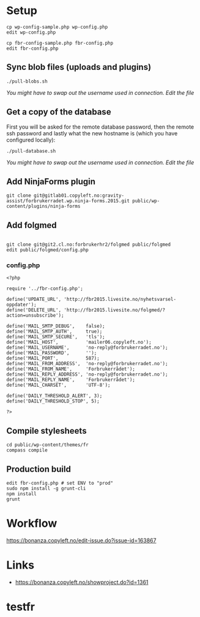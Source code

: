 # Setup

```
cp wp-config-sample.php wp-config.php
edit wp-config.php

cp fbr-config-sample.php fbr-config.php
edit fbr-config.php
```

## Sync blob files (uploads and plugins)

```
./pull-blobs.sh
```

*You might have to swap out the username used in connection. Edit the file*

## Get a copy of the database

First you will be asked for the remote database password, then the remote ssh password and lastly what the new hostname is (which you have configured locally):

```
./pull-database.sh
```

*You might have to swap out the username used in connection. Edit the file*

## Add NinjaForms plugin

```
git clone git@gitlab01.copyleft.no:gravity-assist/forbrukerradet.wp.ninja-forms.2015.git public/wp-content/plugins/ninja-forms
```

## Add folgmed

```

git clone git@git2.cl.no:forbrukerhr2/folgmed public/folgmed
edit public/folgmed/config.php

```

### config.php

```
<?php

require '../fbr-config.php';

define('UPDATE_URL', 'http://fbr2015.livesite.no/nyhetsvarsel-oppdater');
define('DELETE_URL', 'http://fbr2015.livesite.no/folgmed/?action=unsubscribe');

define('MAIL_SMTP_DEBUG',    false);
define('MAIL_SMTP_AUTH',     true);
define('MAIL_SMTP_SECURE',   'tls');
define('MAIL_HOST',          'mailer06.copyleft.no');
define('MAIL_USERNAME',      'no-reply@forbrukerradet.no');
define('MAIL_PASSWORD',      '');
define('MAIL_PORT',          587);
define('MAIL_FROM_ADDRESS',  'no-reply@forbrukerradet.no');
define('MAIL_FROM_NAME',     'Forbrukerrådet');
define('MAIL_REPLY_ADDRESS', 'no-reply@forbrukerradet.no');
define('MAIL_REPLY_NAME',    'Forbrukerrådet');
define('MAIL_CHARSET',       'UTF-8');

define('DAILY_THRESHOLD_ALERT', 3);
define('DAILY_THRESHOLD_STOP', 5);

?>
```

## Compile stylesheets

```
cd public/wp-content/themes/fr
compass compile
```

## Production build

```
edit fbr-config.php # set ENV to "prod"
sudo npm install -g grunt-cli
npm install
grunt
```

# Workflow

https://bonanza.copyleft.no/edit-issue.do?issue-id=163867

# Links

* https://bonanza.copyleft.no/showproject.do?id=1361
# testfr
